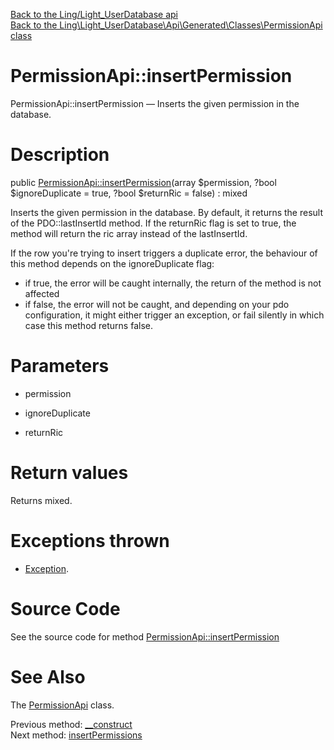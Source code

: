 [Back to the Ling/Light_UserDatabase api](https://github.com/lingtalfi/Light_UserDatabase/blob/master/doc/api/Ling/Light_UserDatabase.md)<br>
[Back to the Ling\Light_UserDatabase\Api\Generated\Classes\PermissionApi class](https://github.com/lingtalfi/Light_UserDatabase/blob/master/doc/api/Ling/Light_UserDatabase/Api/Generated/Classes/PermissionApi.md)


PermissionApi::insertPermission
================



PermissionApi::insertPermission — Inserts the given permission in the database.




Description
================


public [PermissionApi::insertPermission](https://github.com/lingtalfi/Light_UserDatabase/blob/master/doc/api/Ling/Light_UserDatabase/Api/Generated/Classes/PermissionApi/insertPermission.md)(array $permission, ?bool $ignoreDuplicate = true, ?bool $returnRic = false) : mixed




Inserts the given permission in the database.
By default, it returns the result of the PDO::lastInsertId method.
If the returnRic flag is set to true, the method will return the ric array instead of the lastInsertId.


If the row you're trying to insert triggers a duplicate error, the behaviour of this method depends on
the ignoreDuplicate flag:
- if true, the error will be caught internally, the return of the method is not affected
- if false, the error will not be caught, and depending on your pdo configuration, it might either
         trigger an exception, or fail silently in which case this method returns false.




Parameters
================


- permission

    

- ignoreDuplicate

    

- returnRic

    


Return values
================

Returns mixed.


Exceptions thrown
================

- [Exception](http://php.net/manual/en/class.exception.php).&nbsp;







Source Code
===========
See the source code for method [PermissionApi::insertPermission](https://github.com/lingtalfi/Light_UserDatabase/blob/master/Api/Generated/Classes/PermissionApi.php#L42-L93)


See Also
================

The [PermissionApi](https://github.com/lingtalfi/Light_UserDatabase/blob/master/doc/api/Ling/Light_UserDatabase/Api/Generated/Classes/PermissionApi.md) class.

Previous method: [__construct](https://github.com/lingtalfi/Light_UserDatabase/blob/master/doc/api/Ling/Light_UserDatabase/Api/Generated/Classes/PermissionApi/__construct.md)<br>Next method: [insertPermissions](https://github.com/lingtalfi/Light_UserDatabase/blob/master/doc/api/Ling/Light_UserDatabase/Api/Generated/Classes/PermissionApi/insertPermissions.md)<br>

